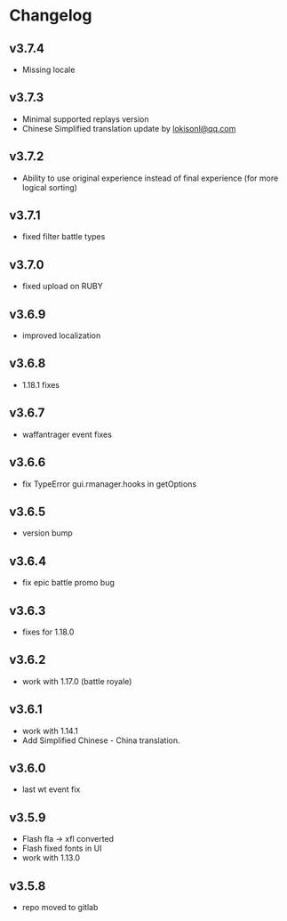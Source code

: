 # Changelog

## v3.7.4

* Missing locale

## v3.7.3

* Minimal supported replays version
* Chinese Simplified translation update by lokisonl@qq.com

## v3.7.2

* Ability to use original experience instead of final experience (for more logical sorting)

## v3.7.1

* fixed filter battle types

## v3.7.0

* fixed upload on RUBY

## v3.6.9

* improved localization

## v3.6.8

* 1.18.1 fixes

## v3.6.7

* waffantrager event fixes

## v3.6.6

* fix TypeError gui.rmanager.hooks in getOptions

## v3.6.5

* version bump

## v3.6.4

* fix epic battle promo bug

## v3.6.3

* fixes for 1.18.0

## v3.6.2

* work with 1.17.0 (battle royale)

## v3.6.1

* work with 1.14.1
* Add Simplified Chinese - China translation.

## v3.6.0

* last wt event fix

## v3.5.9

* Flash fla -> xfl converted
* Flash fixed fonts in UI
* work with 1.13.0

## v3.5.8

* repo moved to gitlab